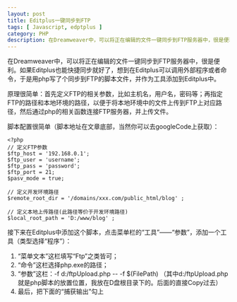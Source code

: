 ```yaml
---
layout: post
title: Editplus一键同步到FTP
tags: [ Javascript, edptplus ]
category: PHP
description: 在Dreamweaver中，可以将正在编辑的文件一键同步到FTP服务器中，很是便利。如果Editplus也能快捷同步就好了，想到在Editplus可以调用外部程序或者命令，于是用php写了个同步到FTP的脚本文件，并作为工具添加到Editplus中。
---
```


[imgEp1]: /images/editplus-sync1.jpg
[imgEp2]: /images/editplus-sync2.jpg
[imgEp3]: /images/editplus-sync3.jpg

在Dreamweaver中，可以将正在编辑的文件一键同步到FTP服务器中，很是便利。如果Editplus也能快捷同步就好了，想到在Editplus可以调用外部程序或者命令，于是用php写了个同步到FTP的脚本文件，并作为工具添加到Editplus中。

原理很简单：首先定义FTP的相关参数，比如主机名，用户名，密码等；再指定FTP的路径和本地环境的路径，以便于将本地环境中的文件上传到FTP上对应路径，然后通过php的相关函数连接FTP服务器，并上传文件。

脚本配置很简单（脚本地址在文章底部，当然你可以去googleCode上获取）：

    <?php
    // 定义FTP参数
    $ftp_host = '192.168.0.1';
    $ftp_user = 'username';
    $ftp_pass = 'password';
    $ftp_port = 21;
    $pasv_mode = true;

    // 定义开发环境路径
    $remote_root_dir = '/domains/xxx.com/public_html/blog' ;

    // 定义本地上传路径(此路径等价于开发环境路径)
    $local_root_path = 'D:/www/blog' ;

接下来在Editplus中添加这个脚本，点击菜单栏的“工具”——“参数”，添加一个工具（类型选择“程序”）：
1. “菜单文本”这栏填写“Ftp”之类皆可；
2. “命令”这栏选择php.exe的路径；
3. “参数”这栏：-f d:/ftpUpload.php -- -f $(FilePath) （其中d:/ftpUpload.php就是php脚本的放置位置，我放在D盘根目录下的。后面的直接Copy过去）
4. 最后，把下面的“捕获输出”勾上
